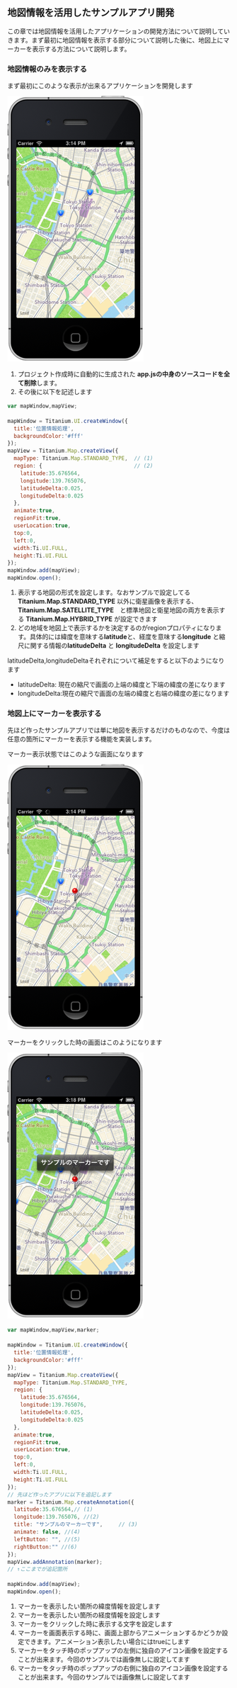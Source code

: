 ## 地図情報を活用したサンプルアプリ開発

この章では地図情報を活用したアプリケーションの開発方法について説明していきます。まず最初に地図情報を表示する部分について説明した後に、地図上にマーカーを表示する方法について説明します。

### 地図情報のみを表示する

まず最初にこのような表示が出来るアプリケーションを開発します

![シンプルな地図](../../image/4thStep-simpleMapView-01.png)

1. プロジェクト作成時に自動的に生成された **app.jsの中身のソースコードを全て削除**します。
2. その後に以下を記述します

```javascript
var mapWindow,mapView;

mapWindow = Titanium.UI.createWindow({
  title:'位置情報処理',
  backgroundColor:'#fff'
});
mapView = Titanium.Map.createView({
  mapType: Titanium.Map.STANDARD_TYPE,	// (1)
  region: {								// (2)
    latitude:35.676564,
    longitude:139.765076,		
    latitudeDelta:0.025,
    longitudeDelta:0.025
  },
  animate:true,
  regionFit:true,
  userLocation:true,
  top:0,
  left:0,
  width:Ti.UI.FULL,
  height:Ti.UI.FULL
});
mapWindow.add(mapView);
mapWindow.open();
```

1. 表示する地図の形式を設定します。なおサンプルで設定してる **Titanium.Map.STANDARD_TYPE** 以外に衛星画像を表示する、**Titanium.Map.SATELLITE_TYPE**　と標準地図と衛星地図の両方を表示する **Titanium.Map.HYBRID_TYPE** が設定できます
2. どの地域を地図上で表示するかを決定するのがregionプロパティになります。具体的には緯度を意味する**latitude**と、経度を意味する**longitude** と縮尺に関する情報の**latitudeDelta** と **longitudeDelta** を設定します

latitudeDelta,longitudeDeltaそれぞれについて補足をすると以下のようになります

- latitudeDelta: 現在の縮尺で画面の上端の緯度と下端の緯度の差になります
- longitudeDelta:現在の縮尺で画面の左端の緯度と右端の緯度の差になります

### 地図上にマーカーを表示する

先ほど作ったサンプルアプリでは単に地図を表示するだけのものなので、今度は任意の箇所にマーカーを表示する機能を実装します。

マーカー表示状態ではこのような画面になります

![マーカー表示状態](../../image/4thStep-simpleMapView-02.png)

マーカーをクリックした時の画面はこのようになります

![マーカーをクリックした時の画面](../../image/4thStep-simpleMapView-03.png)

```javascript
var mapWindow,mapView,marker;

mapWindow = Titanium.UI.createWindow({
  title:'位置情報処理',
  backgroundColor:'#fff'
});
mapView = Titanium.Map.createView({
  mapType: Titanium.Map.STANDARD_TYPE,
  region: {
    latitude:35.676564,
    longitude:139.765076,
    latitudeDelta:0.025,
    longitudeDelta:0.025
  },
  animate:true,
  regionFit:true,
  userLocation:true,
  top:0,
  left:0,
  width:Ti.UI.FULL,
  height:Ti.UI.FULL
});
// 先ほど作ったアプリに以下を追記します
marker = Titanium.Map.createAnnotation({
  latitude:35.676564,// (1)
  longitude:139.765076, //(2)
  title: "サンプルのマーカーです",		// (3)
  animate: false, //(4)
  leftButton: "", //(5)
  rightButton:"" //(6)
});
mapView.addAnnotation(marker);
// ↑ここまでが追記箇所

mapWindow.add(mapView);
mapWindow.open();
```
1. マーカーを表示したい箇所の緯度情報を設定します
2. マーカーを表示したい箇所の経度情報を設定します
3. マーカーをクリックした時に表示する文字を設定します
4. マーカーを画面表示する時に、画面上部からアニメーションするかどうか設定できます。アニメーション表示したい場合にはtrueにします
5. マーカーをタッチ時のポップアップの左側に独自のアイコン画像を設定することが出来ます。今回のサンプルでは画像無しに設定してます
6. マーカーをタッチ時のポップアップの右側に独自のアイコン画像を設定することが出来ます。今回のサンプルでは画像無しに設定してます

